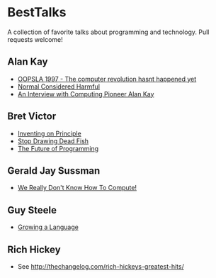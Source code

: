 # BestTalks

A collection of favorite talks about programming and technology. Pull requests
welcome!

## Alan Kay

- [OOPSLA 1997 - The computer revolution hasnt happened yet](https://www.youtube.com/watch?v=oKg1hTOQXoY)
- [Normal Considered Harmful](https://www.youtube.com/watch?v=FvmTSpJU-Xc)
- [An Interview with Computing Pioneer Alan Kay](https://www.youtube.com/watch?v=tXoSK4tLxK8)

## Bret Victor

- [Inventing on Principle](http://vimeo.com/36579366)
- [Stop Drawing Dead Fish](http://vimeo.com/64895205)
- [The Future of Programming](http://vimeo.com/71278954)

## Gerald Jay Sussman

- [We Really Don't Know How To Compute!](http://www.infoq.com/presentations/We-Really-Dont-Know-How-To-Compute)

## Guy Steele

- [Growing a Language](https://www.youtube.com/watch?v=_ahvzDzKdB0)

## Rich Hickey

- See http://thechangelog.com/rich-hickeys-greatest-hits/
